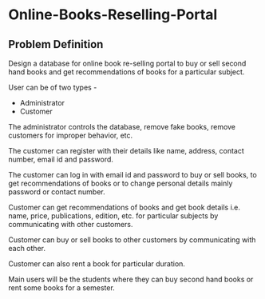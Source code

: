 # Online-Books-Reselling-Portal
## Problem Definition
Design a database for online book re-selling portal to buy or sell second hand books and get recommendations of books for a particular subject.

User can be of two types - 
- Administrator
- Customer

The administrator controls the database, remove fake books, remove customers for improper behavior, etc.

The customer can register with their details like name, address, contact number, email id and password.

The customer can log in with email id and password to buy or sell books, to get recommendations of books or to change personal details mainly password or contact number. 

Customer can get recommendations of books and get book details i.e. name, price, publications, edition, etc. for particular subjects by communicating with other customers.

Customer can buy or sell books to other customers by communicating with each other.

Customer can also rent a book for particular duration.

Main users will be the students where they can buy second hand books or rent some books for a semester.
